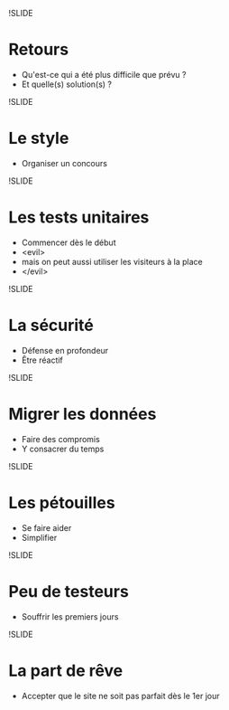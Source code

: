 !SLIDE
# Retours #

* Qu'est-ce qui a été plus difficile que prévu ?
* Et quelle(s) solution(s) ?

!SLIDE
# Le style #

* Organiser un concours

!SLIDE
# Les tests unitaires #

* Commencer dès le début
* &lt;evil&gt;
* mais on peut aussi utiliser les visiteurs à la place
* &lt;/evil&gt;

!SLIDE
# La sécurité #

* Défense en profondeur
* Être réactif

!SLIDE
# Migrer les données #

* Faire des compromis
* Y consacrer du temps

!SLIDE
# Les pétouilles #

* Se faire aider
* Simplifier

!SLIDE
# Peu de testeurs #

* Souffrir les premiers jours

!SLIDE
# La part de rêve #

* Accepter que le site ne soit pas parfait dès le 1er jour
